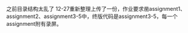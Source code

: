 之前目录结构太乱了 12-27重新整理上传了一份，作业要求凿assignment1、assignment2、assignment3-5中，终版代码是assignment3-5，每一个assignment附有录屏。